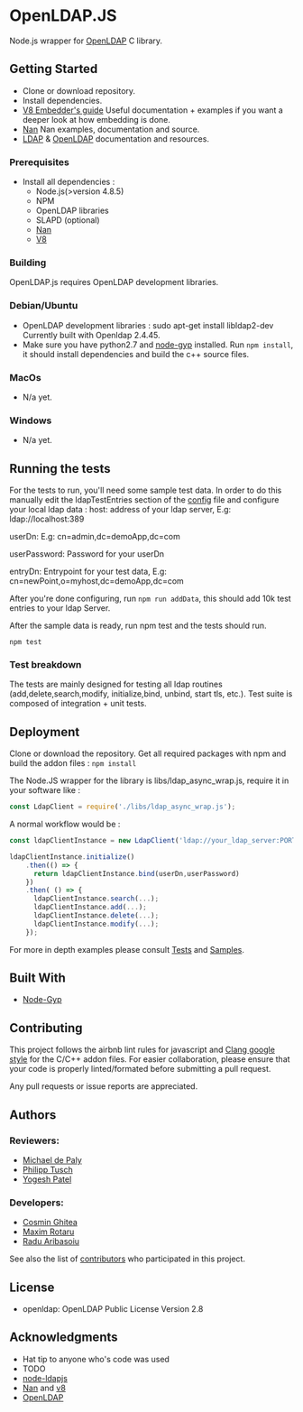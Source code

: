 # OpenLDAP.JS

Node.js wrapper for [OpenLDAP](https://github.com/openldap/openldap) C library.

## Getting Started

* Clone or download repository.
* Install dependencies.
* [V8 Embedder's guide](https://github.com/v8/v8/wiki/Embedder's-Guide) Useful documentation + examples if you want a deeper look at how    embedding is done.
* [Nan](https://github.com/nodejs/nan) Nan examples, documentation and source.
* [LDAP](https://www.ldap.com) & [OpenLDAP](http://www.openldap.org/) documentation and resources.


### Prerequisites

* Install all dependencies :
  * Node.js(>version 4.8.5)
  * NPM
  * OpenLDAP libraries
  * SLAPD (optional)
  * [Nan](https://github.com/nodejs/nan)
  * [V8](https://github.com/v8/v8) 


### Building

OpenLDAP.js requires OpenLDAP development libraries.

### Debian/Ubuntu

* OpenLDAP development libraries : sudo apt-get install libldap2-dev
  Currently built with Openldap 2.4.45.
*  Make sure you have python2.7 and [node-gyp](https://www.npmjs.com/package/node-gyp) installed. Run `npm install`, it should install dependencies and build the c++ source files.



### MacOs
* N/a yet.

### Windows
* N/a yet.




## Running the tests

For the tests to run, you'll need some sample test data. In order to do this manually edit the ldapTestEntries section of the [config](./test/config.json) file and configure your local ldap data :
 host: address of your ldap server, E.g: ldap://localhost:389

 userDn: E.g: cn=admin,dc=demoApp,dc=com

 userPassword: Password for your userDn
 
 entryDn: Entrypoint for your test data, E.g: cn=newPoint,o=myhost,dc=demoApp,dc=com

 After you're done configuring, run  `npm run addData`, this should add 10k test entries to your ldap Server.

After the sample data is ready, run npm test and the tests should run.

``` npm test ```

### Test breakdown

The tests are mainly designed for testing all ldap routines (add,delete,search,modify, initialize,bind, unbind, start tls, etc.).
Test suite is composed of integration + unit tests.

## Deployment

Clone or download the repository.
Get all required packages with npm and build the addon files :
  `npm install `

The Node.JS wrapper for the library is libs/ldap_async_wrap.js, require it in your software like :
```javascript
const LdapClient = require('./libs/ldap_async_wrap.js');
```

A normal workflow would be :
```javascript
const ldapClientInstance = new LdapClient('ldap://your_ldap_server:PORT');

ldapClientInstance.initialize()
    .then(() => {
      return ldapClientInstance.bind(userDn,userPassword)
    })
    .then( () => {
      ldapClientInstance.search(...);
      ldapClientInstance.add(...);
      ldapClientInstance.delete(...);
      ldapClientInstance.modify(...);
    });
```

For more in depth examples please consult [Tests](https://github.com/hufsm/openldapjs/tree/development/openldapjs/test) and [Samples](https://github.com/hufsm/openldapjs/tree/development/openldapjs/sample).

## Built With

* [Node-Gyp](https://github.com/nodejs/node-gyp)

## Contributing
 This project follows  the airbnb lint rules for javascript and [Clang google style](https://clang.llvm.org/docs/ClangFormatStyleOptions.html) for the C/C++ addon files. For easier collaboration, please ensure that your code is properly linted/formated before submitting a pull request.

 Any pull requests or issue reports are appreciated.


## Authors

 ### Reviewers:
  - [Michael de Paly](https://github.com/mdepaly)
  - [Philipp Tusch](https://github.com/ptusch)
  - [Yogesh Patel](https://github.com/pately)
  

 ### Developers:
  - [Cosmin Ghitea](https://github.com/cosminghitea)
  - [Maxim Rotaru](https://github.com/MaximRotaru)
  - [Radu Aribasoiu](https://github.com/Radu94)
 

See also the list of [contributors](https://github.com/hufsm/openldapjs/graphs/contributors) who participated in this project.

## License

- openldap:   OpenLDAP Public License Version 2.8

## Acknowledgments

* Hat tip to anyone who's code was used
* TODO
* [node-ldapjs](https://github.com/mcavage/node-ldapjs)
* [Nan](https://github.com/nodejs/nan) and [v8](https://github.com/v8/v8) 
* [OpenLDAP](https://github.com/openldap/openldap)


